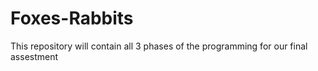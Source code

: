 # Foxes-Rabbits
This repository will contain all 3 phases of the programming for our final assestment
